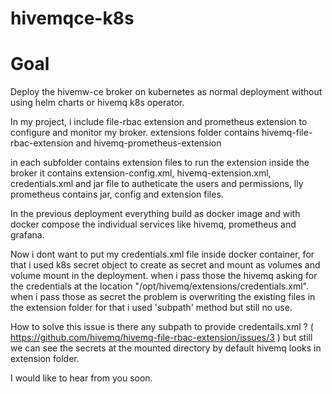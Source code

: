 # hivemqce-k8s
# Goal 
Deploy the hivemw-ce broker on kubernetes as normal deployment without using helm charts or hivemq k8s operator.

In my project, i include file-rbac extension and prometheus extension to configure and monitor my broker.
extensions folder contains hivemq-file-rbac-extension and hivemq-prometheus-extension

in each subfolder contains extension files to run the extension inside the broker it contains extension-config.xml, hivemq-extension.xml, credentials.xml and jar file to autheticate the users and permissions, lly prometheus contains jar, config and extension files. 

In the previous deployment everything build as docker image and with docker compose the individual services like hivemq, prometheus and grafana. 

Now i dont want to put my credentials.xml file inside docker container, for that i used k8s secret object to create as secret and mount as volumes and volume mount in the deployment. when i pass those the hivemq asking for the credentials at the location "/opt/hivemq/extensions/credentials.xml".
when i pass those as secret the problem is overwriting the existing files in the extension folder for that i used 'subpath' method but still no use. 

How to solve this issue is there any subpath to provide credentails.xml ? ( https://github.com/hivemq/hivemq-file-rbac-extension/issues/3 ) but still we can see the secrets at the mounted directory by default hivemq looks in extension folder. 

I would like to hear from you soon.
